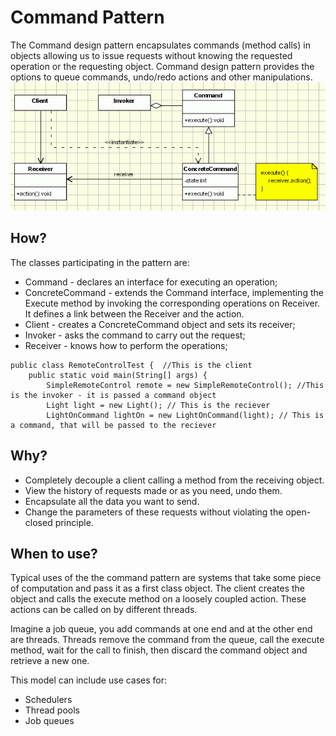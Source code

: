 # Command Pattern 

The Command design pattern encapsulates commands (method calls) in objects allowing us to issue requests without knowing the requested operation or the requesting object. 
Command design pattern provides the options to queue commands, undo/redo actions and other manipulations.
![CommandImage](../images/commandClassDiagram.gif)

## How? 

The classes participating in the pattern are:
* Command - declares an interface for executing an operation;
* ConcreteCommand - extends the Command interface, implementing the Execute method by invoking the corresponding operations on Receiver. It defines a link between the Receiver and the action.
* Client - creates a ConcreteCommand object and sets its receiver;
* Invoker - asks the command to carry out the request;
* Receiver - knows how to perform the operations;

```
public class RemoteControlTest {  //This is the client 
	public static void main(String[] args) {
		SimpleRemoteControl remote = new SimpleRemoteControl(); //This is the invoker - it is passed a command object 
		Light light = new Light(); // This is the reciever 
		LightOnCommand lightOn = new LightOnCommand(light); // This is a command, that will be passed to the reciever

```

## Why? 
* Completely decouple a client calling a method from the receiving object. 
* View the history of requests made or as you need, undo them.
* Encapsulate all the data you want to send.
* Change the parameters of these requests without violating the open-closed principle.



## When to use? 
Typical uses of the the command pattern are systems that take some piece of computation and pass it as a first class object. 
The client creates the object and calls the execute method on a loosely coupled action. 
These actions can be called on by different threads. 

Imagine a job queue, you add commands at one end and at the other end are threads. Threads remove the command from the queue, call the execute method, 
wait for the call to finish, then discard the command object and retrieve a new one. 

This model can include use cases for: 
* Schedulers
* Thread pools 
* Job queues
